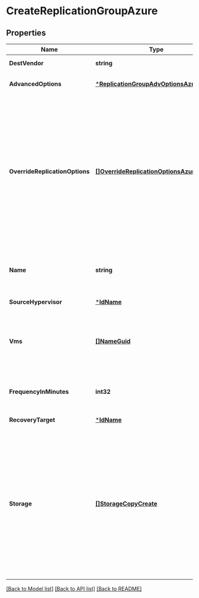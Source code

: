 # CreateReplicationGroupAzure

## Properties
Name | Type | Description | Notes
------------ | ------------- | ------------- | -------------
**DestVendor** | **string** |  | [default to null]
**AdvancedOptions** | [***ReplicationGroupAdvOptionsAzure**](ReplicationGroupAdvOptionsAzure.md) |  | [optional] [default to null]
**OverrideReplicationOptions** | [**[]OverrideReplicationOptionsAzureCreate**](OverrideReplicationOptionsAzureCreate.md) | The replication options per instance, if provided, will override the replication options from the target. For the instances not in this list, the options are applied from the target. | [optional] [default to null]
**Name** | **string** | The name of the replication group being created | [default to null]
**SourceHypervisor** | [***IdName**](IdName.md) |  | [default to null]
**Vms** | [**[]NameGuid**](NameGUID.md) | A list of name and GUID of all the virtual machines that have to be replicated | [default to null]
**FrequencyInMinutes** | **int32** | The field denotes the frequency of replication. | [optional] [default to 240]
**RecoveryTarget** | [***IdName**](IdName.md) |  | [default to null]
**Storage** | [**[]StorageCopyCreate**](StorageCopyCreate.md) | The primary and an optional secondary storage that will be used for storing the source VM data for replication. The secondary storage if provided, will be the default source for replication. | [default to null]

[[Back to Model list]](../README.md#documentation-for-models) [[Back to API list]](../README.md#documentation-for-api-endpoints) [[Back to README]](../README.md)

